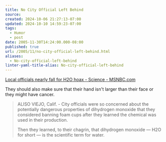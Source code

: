 ```yaml
---
title: No City Official Left Behind
source: 
created: 2024-10-06 21:27:13-07:00
updated: 2024-10-10 14:59:23-07:00
tags:
  - Humor
  - post
date: 2005-11-30T14:24:00.000-08:00
published: true
url: /2005/11/no-city-official-left-behind.html
aliases:
  - No-city-official-left-behind
linter-yaml-title-alias: No-city-official-left-behind
---
```



[Local officials nearly fall for H2O hoax - Science - MSNBC.com](http://www.msnbc.msn.com/id/4534017/ "Local officials nearly fall for H2O hoax - Science - MSNBC.com")  
  
They should also make sure that their hand isn't larger than their face or they might have cancer.  
  

>   
> ALISO VIEJO, Calif. - City officials were so concerned about the potentially dangerous properties of dihydrogen monoxide that they considered banning foam cups after they learned the chemical was used in their production.  
>   
> Then they learned, to their chagrin, that dihydrogen monoxide — H2O for short — is the scientific term for water.